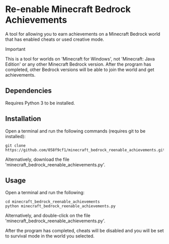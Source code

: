 # Re-enable Minecraft Bedrock Achievements
A tool for allowing you to earn achievements on a Minecraft Bedrock world that has enabled cheats or used creative mode.
> [!IMPORTANT]
> This is a tool for worlds on 'Minecraft for Windows', not 'Minecraft: Java Edition' or any other Minecraft Bedrock version. After the program has completed, other Bedrock versions will be able to join the world and get achievements.

## Dependencies
Requires Python 3 to be installed.

## Installation

Open a terminal and run the following commands (requires git to be installed): 
```
git clone https://github.com/058f9cf1/minecraft_bedrock_reenable_achievements.git
```
Alternatively, download the file 'minecraft_bedrock_reenable_achievements.py'.

## Usage
Open a terminal and run the following:
```
cd minecraft_bedrock_reenable_achievements
python minecraft_bedrock_reenable_achievements.py
```
Alternatively, and double-click on the file 'minecraft_bedrock_reenable_achievements.py'.

After the program has completed, cheats will be disabled and you will be set to survival mode in the world you selected.

